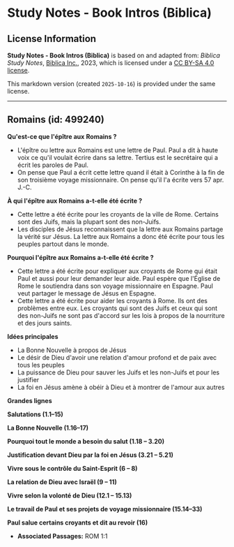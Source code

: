 # Study Notes - Book Intros (Biblica)

## License Information

**Study Notes - Book Intros (Biblica)** is based on and adapted from: _Biblica Study Notes_, [Biblica Inc.](https://www.biblica.com/), 2023, which is licensed under a [CC BY-SA 4.0 license](https://creativecommons.org/licenses/by-sa/4.0/legalcode.en).

This markdown version (created `2025-10-16`) is provided under the same license.



--------------------------------

## Romains (id: 499240)

**Qu'est\-ce que l'épître aux** **Romains ?**

* L'épître ou lettre aux Romains est une lettre de Paul. Paul a dit à haute voix ce qu'il voulait écrire dans sa lettre. Tertius est le secrétaire qui a écrit les paroles de Paul.
* On pense que Paul a écrit cette lettre quand il était à Corinthe à la fin de son troisième voyage missionnaire. On pense qu'il l'a écrite vers 57 apr. J.\-C.

**À qui l'épître aux Romains a\-t\-elle été écrite ?**

* Cette lettre a été écrite pour les croyants de la ville de Rome. Certains sont des Juifs, mais la plupart sont des non\-Juifs.
* Les disciples de Jésus reconnaissent que la lettre aux Romains partage la vérité sur Jésus. La lettre aux Romains a donc été écrite pour tous les peuples partout dans le monde.

**Pourquoi l'épître aux Romains a\-t\-elle été écrite ?**

* Cette lettre a été écrite pour expliquer aux croyants de Rome qui était Paul et aussi pour leur demander leur aide. Paul espère que l'Église de Rome le soutiendra dans son voyage missionnaire en Espagne. Paul veut partager le message de Jésus en Espagne.
* Cette lettre a été écrite pour aider les croyants à Rome. Ils ont des problèmes entre eux. Les croyants qui sont des Juifs et ceux qui sont des non\-Juifs ne sont pas d'accord sur les lois à propos de la nourriture et des jours saints.

**Idées principales**

* La Bonne Nouvelle à propos de Jésus
* Le désir de Dieu d'avoir une relation d'amour profond et de paix avec tous les peuples
* La puissance de Dieu pour sauver les Juifs et les non\-Juifs et pour les justifier
* La foi en Jésus amène à obéir à Dieu et à montrer de l'amour aux autres

**Grandes lignes**

**Salutations (1\.1–15\)**

**La Bonne Nouvelle (1\.16–17\)**

**Pourquoi tout le monde a besoin du salut (1\.18 – 3\.20\)**

**Justification devant Dieu par la foi en Jésus (3\.21 – 5\.21\)**

**Vivre sous le contrôle du Saint\-Esprit (6 – 8\)**

**La relation de Dieu avec Israël (9 – 11\)**

**Vivre selon la volonté de Dieu (12\.1 – 15\.13\)**

**Le travail de Paul et ses projets de voyage missionnaire (15\.14–33\)**

**Paul salue certains croyants et dit au revoir (16\)**

* **Associated Passages:** ROM 1:1

